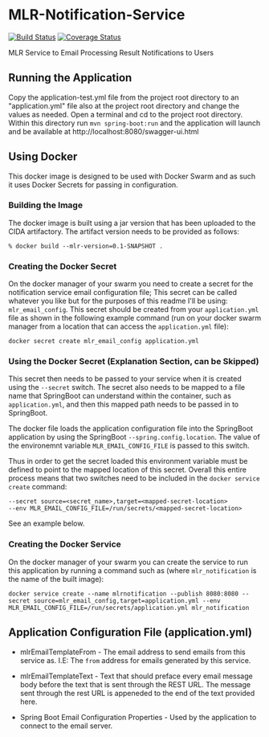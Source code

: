 # MLR-Notification-Service
[![Build Status](https://travis-ci.org/USGS-CIDA/MLR-Notification-Service.svg?branch=master)](https://travis-ci.org/USGS-CIDA/MLR-Notification-Service) [![Coverage Status](https://coveralls.io/repos/github/USGS-CIDA/MLR-Notification-Service/badge.svg?branch=master)](https://coveralls.io/github/USGS-CIDA/MLR-Notification-Service?branch=master)


MLR Service to Email Processing Result Notifications to Users

## Running the Application
Copy the application-test.yml file from the project root directory to an "application.yml" file also at the project root directory and change the values as needed.
Open a terminal and cd to the project root directory. Within this directory run ```mvn spring-boot:run``` and the application will launch and be available at http://localhost:8080/swagger-ui.html

## Using Docker
This docker image is designed to be used with Docker Swarm and as such it uses Docker Secrets for passing in configuration.

### Building the Image
The docker image is built using a jar version that has been uploaded to the CIDA artifactory. The artifact version needs to be provided as follows:
```
% docker build --mlr-version=0.1-SNAPSHOT .
```

### Creating the Docker Secret
On the docker manager of your swarm you need to create a secret for the notification service email configuration file; This secret can be called whatever you like but for the purposes of this readme I'll be using: `mlr_email_config`. This secret should be created from your `application.yml` file as shown in the following example command (run on your docker swarm manager from a location that can access the `application.yml` file):
```
docker secret create mlr_email_config application.yml
```

### Using the Docker Secret (Explanation Section, can be Skipped)
This secret then needs to be passed to your service when it is created using the `--secret` switch. The secret also needs to be mapped to a file name that SpringBoot can understand within the container, such as `application.yml`, and then this mapped path needs to be passed in to SpringBoot.

The docker file loads the application configuration file into the SpringBoot application by using the SpringBoot `--spring.config.location`. The value of the environemnt variable `MLR_EMAIL_CONFIG_FILE` is passed to this switch. 

Thus in order to get the secret loaded this environment variable must be defined to point to the mapped location of this secret. Overall this entire process means that two switches need to be included in the `docker service create` command:
```
--secret source=<secret_name>,target=<mapped-secret-location> 
--env MLR_EMAIL_CONFIG_FILE=/run/secrets/<mapped-secret-location>
```
See an example below.

### Creating the Docker Service
On the docker manager of your swarm you can create the service to run this application by running a command such as (where `mlr_notification` is the name of the built image):
```
docker service create --name mlrnotification --publish 8080:8080 --secret source=mlr_email_config,target=application.yml --env MLR_EMAIL_CONFIG_FILE=/run/secrets/application.yml mlr_notification
```

## Application Configuration File (application.yml)
* mlrEmailTemplateFrom - The email address to send emails from this service as. I.E: The `from` address for emails generated by this service.

* mlrEmailTemplateText - Text that should preface every email message body before the text that is sent through the REST URL. The message sent through the rest URL is appeneded to the end of the text provided here.

* Spring Boot Email Configuration Properties - Used by the application to connect to the email server.